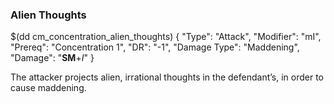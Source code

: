 ### Alien Thoughts

$(dd cm_concentration_alien_thoughts)
{ "Type": "Attack",
	"Modifier": "mI",
	"Prereq": "Concentration 1",
	"DR": "-1",
	"Damage Type": "Maddening",
	"Damage": "__SM__+*I*"
}

The attacker projects alien, irrational thoughts in the defendant’s, 
in order to cause maddening.
